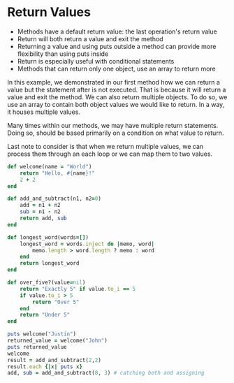 Return Values
=============
- Methods have a default return value: the last operation's return value
- Return will both return a value and exit the method
- Returning a value and using puts outside a method can provide more flexibility
  than using puts inside
- Return is especially useful with conditional statements
- Methods that can return only one object, use an array to return more

In this example, we demonstrated in our first method how we can return a value
but the statement after is not executed. That is because it will return a value
and exit the method. We can also return multiple objects. To do so, we use an
array to contain both object values we would like to return. In a way, it houses
multiple values.

Many times within our methods, we may have multiple return statements. Doing so,
should be based primarily on a condition on what value to return.

Last note to consider is that when we return multiple values, we can process
them through an each loop or we can map them to two values.

```ruby
def welcome(name = "World")
	return "Hello, #{name}!"
	2 + 2
end

def add_and_subtract(n1, n2=0)
	add = n1 + n2
	sub = n1 - n2
	return add, sub
end

def longest_word(words=[])
	longest_word = words.inject do |memo, word|
		memo.length > word.length ? memo : word
	end
	return longest_word
end

def over_five?(value=nil)
	return "Exactly 5" if value.to_i == 5
	if value.to_i > 5
		return "Over 5"
	end
	return "Under 5"
end

puts welcome("Justin")
returned_value = welcome("John")
puts returned_value
welcome
result = add_and_subtract(2,2)
result.each {|x| puts x}
add, sub = add_and_subtract(8, 3) # catching both and assigning
```

